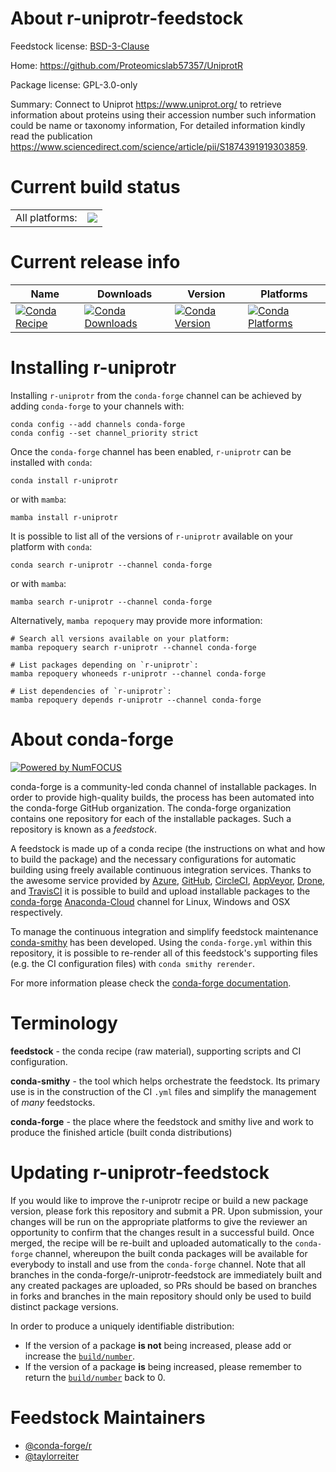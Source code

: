 About r-uniprotr-feedstock
==========================

Feedstock license: [BSD-3-Clause](https://github.com/conda-forge/r-uniprotr-feedstock/blob/main/LICENSE.txt)

Home: https://github.com/Proteomicslab57357/UniprotR

Package license: GPL-3.0-only

Summary: Connect to Uniprot <https://www.uniprot.org/> to retrieve information about proteins using their accession number such information could be name or taxonomy information, For detailed information kindly read the publication <https://www.sciencedirect.com/science/article/pii/S1874391919303859>.

Current build status
====================


<table><tr><td>All platforms:</td>
    <td>
      <a href="https://dev.azure.com/conda-forge/feedstock-builds/_build/latest?definitionId=14768&branchName=main">
        <img src="https://dev.azure.com/conda-forge/feedstock-builds/_apis/build/status/r-uniprotr-feedstock?branchName=main">
      </a>
    </td>
  </tr>
</table>

Current release info
====================

| Name | Downloads | Version | Platforms |
| --- | --- | --- | --- |
| [![Conda Recipe](https://img.shields.io/badge/recipe-r--uniprotr-green.svg)](https://anaconda.org/conda-forge/r-uniprotr) | [![Conda Downloads](https://img.shields.io/conda/dn/conda-forge/r-uniprotr.svg)](https://anaconda.org/conda-forge/r-uniprotr) | [![Conda Version](https://img.shields.io/conda/vn/conda-forge/r-uniprotr.svg)](https://anaconda.org/conda-forge/r-uniprotr) | [![Conda Platforms](https://img.shields.io/conda/pn/conda-forge/r-uniprotr.svg)](https://anaconda.org/conda-forge/r-uniprotr) |

Installing r-uniprotr
=====================

Installing `r-uniprotr` from the `conda-forge` channel can be achieved by adding `conda-forge` to your channels with:

```
conda config --add channels conda-forge
conda config --set channel_priority strict
```

Once the `conda-forge` channel has been enabled, `r-uniprotr` can be installed with `conda`:

```
conda install r-uniprotr
```

or with `mamba`:

```
mamba install r-uniprotr
```

It is possible to list all of the versions of `r-uniprotr` available on your platform with `conda`:

```
conda search r-uniprotr --channel conda-forge
```

or with `mamba`:

```
mamba search r-uniprotr --channel conda-forge
```

Alternatively, `mamba repoquery` may provide more information:

```
# Search all versions available on your platform:
mamba repoquery search r-uniprotr --channel conda-forge

# List packages depending on `r-uniprotr`:
mamba repoquery whoneeds r-uniprotr --channel conda-forge

# List dependencies of `r-uniprotr`:
mamba repoquery depends r-uniprotr --channel conda-forge
```


About conda-forge
=================

[![Powered by
NumFOCUS](https://img.shields.io/badge/powered%20by-NumFOCUS-orange.svg?style=flat&colorA=E1523D&colorB=007D8A)](https://numfocus.org)

conda-forge is a community-led conda channel of installable packages.
In order to provide high-quality builds, the process has been automated into the
conda-forge GitHub organization. The conda-forge organization contains one repository
for each of the installable packages. Such a repository is known as a *feedstock*.

A feedstock is made up of a conda recipe (the instructions on what and how to build
the package) and the necessary configurations for automatic building using freely
available continuous integration services. Thanks to the awesome service provided by
[Azure](https://azure.microsoft.com/en-us/services/devops/), [GitHub](https://github.com/),
[CircleCI](https://circleci.com/), [AppVeyor](https://www.appveyor.com/),
[Drone](https://cloud.drone.io/welcome), and [TravisCI](https://travis-ci.com/)
it is possible to build and upload installable packages to the
[conda-forge](https://anaconda.org/conda-forge) [Anaconda-Cloud](https://anaconda.org/)
channel for Linux, Windows and OSX respectively.

To manage the continuous integration and simplify feedstock maintenance
[conda-smithy](https://github.com/conda-forge/conda-smithy) has been developed.
Using the ``conda-forge.yml`` within this repository, it is possible to re-render all of
this feedstock's supporting files (e.g. the CI configuration files) with ``conda smithy rerender``.

For more information please check the [conda-forge documentation](https://conda-forge.org/docs/).

Terminology
===========

**feedstock** - the conda recipe (raw material), supporting scripts and CI configuration.

**conda-smithy** - the tool which helps orchestrate the feedstock.
                   Its primary use is in the construction of the CI ``.yml`` files
                   and simplify the management of *many* feedstocks.

**conda-forge** - the place where the feedstock and smithy live and work to
                  produce the finished article (built conda distributions)


Updating r-uniprotr-feedstock
=============================

If you would like to improve the r-uniprotr recipe or build a new
package version, please fork this repository and submit a PR. Upon submission,
your changes will be run on the appropriate platforms to give the reviewer an
opportunity to confirm that the changes result in a successful build. Once
merged, the recipe will be re-built and uploaded automatically to the
`conda-forge` channel, whereupon the built conda packages will be available for
everybody to install and use from the `conda-forge` channel.
Note that all branches in the conda-forge/r-uniprotr-feedstock are
immediately built and any created packages are uploaded, so PRs should be based
on branches in forks and branches in the main repository should only be used to
build distinct package versions.

In order to produce a uniquely identifiable distribution:
 * If the version of a package **is not** being increased, please add or increase
   the [``build/number``](https://docs.conda.io/projects/conda-build/en/latest/resources/define-metadata.html#build-number-and-string).
 * If the version of a package **is** being increased, please remember to return
   the [``build/number``](https://docs.conda.io/projects/conda-build/en/latest/resources/define-metadata.html#build-number-and-string)
   back to 0.

Feedstock Maintainers
=====================

* [@conda-forge/r](https://github.com/conda-forge/r/)
* [@taylorreiter](https://github.com/taylorreiter/)

